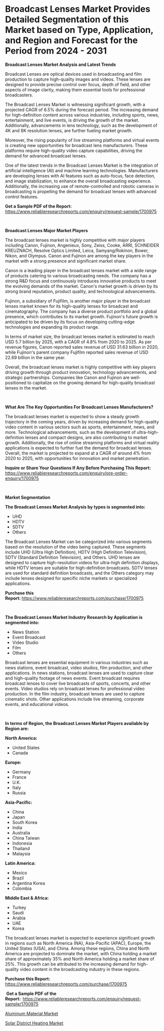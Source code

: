 <p><h1>Broadcast Lenses Market Provides Detailed Segmentation of this Market based on Type, Application, and Region and Forecast for the Period from 2024 - 2031</h1></p><p><strong>Broadcast Lenses Market Analysis and Latest Trends</strong></p>
<p><p>Broadcast Lenses are optical devices used in broadcasting and film production to capture high-quality images and videos. These lenses are designed to provide precise control over focus, depth of field, and other aspects of image clarity, making them essential tools for professional broadcasters.</p><p>The Broadcast Lenses Market is witnessing significant growth, with a projected CAGR of 6.5% during the forecast period. The increasing demand for high-definition content across various industries, including sports, news, entertainment, and live events, is driving the growth of the market. Additionally, advancements in lens technology, such as the development of 4K and 8K resolution lenses, are further fueling market growth.</p><p>Moreover, the rising popularity of live streaming platforms and virtual events is creating new opportunities for broadcast lens manufacturers. These platforms require high-quality video capture capabilities, driving the demand for advanced broadcast lenses.</p><p>One of the latest trends in the Broadcast Lenses Market is the integration of artificial intelligence (AI) and machine learning technologies. Manufacturers are developing lenses with AI features such as auto-focus, face detection, and image stabilization, to enhance the overall broadcasting experience. Additionally, the increasing use of remote-controlled and robotic cameras in broadcasting is propelling the demand for broadcast lenses with advanced control features.</p></p>
<p><strong>Get a Sample PDF of the Report:&nbsp;</strong> <a href="https://www.reliableresearchreports.com/enquiry/request-sample/1700975">https://www.reliableresearchreports.com/enquiry/request-sample/1700975</a></p>
<p>&nbsp;</p>
<p><strong>Broadcast Lenses Major Market Players</strong></p>
<p><p>The broadcast lenses market is highly competitive with major players including Canon, Fujinon, Angenieux, Sony, Zeiss, Cooke, ARRI, SCHNEIDER KREUZNACH, Resolve Optics Limited, Leica, Samyang/Rokinon, Bower, Nikon, and Olympus. Canon and Fujinon are among the key players in the market with a strong presence and significant market share.</p><p>Canon is a leading player in the broadcast lenses market with a wide range of products catering to various broadcasting needs. The company has a strong R&D focus and continuously introduces innovative products to meet the evolving demands of the market. Canon's market growth is driven by its strong brand reputation, product quality, and technological advancements.</p><p>Fujinon, a subsidiary of Fujifilm, is another major player in the broadcast lenses market known for its high-quality lenses for broadcast and cinematography. The company has a diverse product portfolio and a global presence, which contributes to its market growth. Fujinon's future growth is anticipated to be driven by its focus on developing cutting-edge technologies and expanding its product range.</p><p>In terms of market size, the broadcast lenses market is estimated to reach USD 5.7 billion by 2025, with a CAGR of 4.8% from 2020 to 2025. As per revenue figures, Canon reported sales revenue of USD 31.63 billion in 2020, while Fujinon's parent company Fujifilm reported sales revenue of USD 22.69 billion in the same year.</p><p>Overall, the broadcast lenses market is highly competitive with key players driving growth through product innovation, technology advancements, and strategic partnerships. Companies like Canon and Fujinon are well-positioned to capitalize on the growing demand for high-quality broadcast lenses in the market.</p></p>
<p>&nbsp;</p>
<p><strong>What Are The Key Opportunities For Broadcast Lenses Manufacturers?</strong></p>
<p><p>The broadcast lenses market is expected to show a steady growth trajectory in the coming years, driven by increasing demand for high-quality video content in various sectors such as sports, entertainment, news, and more. Technological advancements, such as the development of ultra-high-definition lenses and compact designs, are also contributing to market growth. Additionally, the rise of online streaming platforms and virtual reality applications is expected to further fuel the demand for broadcast lenses. Overall, the market is projected to expand at a CAGR of around 4% from 2020 to 2025, with opportunities for innovation and market penetration.</p></p>
<p><strong>Inquire or Share Your Questions If Any Before Purchasing This Report:</strong> <a href="https://www.reliableresearchreports.com/enquiry/pre-order-enquiry/1700975">https://www.reliableresearchreports.com/enquiry/pre-order-enquiry/1700975</a></p>
<p>&nbsp;</p>
<p><strong>Market Segmentation</strong></p>
<p><strong>The Broadcast Lenses Market Analysis by types is segmented into:</strong></p>
<p><ul><li>UHD</li><li>HDTV</li><li>SDTV</li><li>Others</li></ul></p>
<p><p>The Broadcast Lenses Market can be categorized into various segments based on the resolution of the video being captured. These segments include UHD (Ultra High Definition), HDTV (High Definition Television), SDTV (Standard Definition Television), and Others. UHD lenses are designed to capture high-resolution videos for ultra-high definition displays, while HDTV lenses are suitable for high-definition broadcasts. SDTV lenses are used for standard definition broadcasts, and the Others category may include lenses designed for specific niche markets or specialized applications.</p></p>
<p><strong>Purchase this Report:&nbsp;</strong><a href="https://www.reliableresearchreports.com/purchase/1700975">https://www.reliableresearchreports.com/purchase/1700975</a></p>
<p>&nbsp;</p>
<p><strong>The Broadcast Lenses Market Industry Research by Application is segmented into:</strong></p>
<p><ul><li>News Station</li><li>Event Broadcast</li><li>Video Studio</li><li>Film</li><li>Others</li></ul></p>
<p><p>Broadcast lenses are essential equipment in various industries such as news stations, event broadcast, video studios, film production, and other applications. In news stations, broadcast lenses are used to capture clear and high-quality footage of news events. Event broadcast requires broadcast lenses to cover live broadcasts of sports, concerts, and other events. Video studios rely on broadcast lenses for professional video production. In the film industry, broadcast lenses are used to capture cinematic shots. Other applications include live streaming, corporate events, and educational videos.</p></p>
<p>&nbsp;</p>
<p><strong>In terms of Region, the Broadcast Lenses Market Players available by Region are:</strong></p>
<p>
    <p> <strong> North America: </strong>
        <ul>
            <li>United States</li>
            <li>Canada</li>
        </ul>
        </p> 
    <p> <strong> Europe: </strong>
        <ul>
            <li>Germany</li>
            <li>France</li>
            <li>U.K.</li>
            <li>Italy</li>
            <li>Russia</li>
        </ul>
        </p> 
    <p> <strong> Asia-Pacific: </strong>
        <ul>
            <li>China</li>
            <li>Japan</li>
            <li>South Korea</li>
            <li>India</li>
            <li>Australia</li>
            <li>China Taiwan</li>
            <li>Indonesia</li>
            <li>Thailand</li>
            <li>Malaysia</li>
        </ul>
        </p> 
    <p> <strong> Latin America: </strong>
        <ul>
            <li>Mexico</li>
            <li>Brazil</li>
            <li>Argentina Korea</li>
            <li>Colombia</li>
        </ul>
        </p> 
    <p> <strong> Middle East & Africa: </strong>
        <ul>
            <li>Turkey</li>
            <li>Saudi</li>
            <li>Arabia</li>
            <li>UAE</li>
            <li>Korea</li>
        </ul>
    </p>
    </p>
<p><p>The broadcast lenses market is expected to experience significant growth in regions such as North America (NA), Asia-Pacific (APAC), Europe, the United States (USA), and China. Among these regions, China and North America are projected to dominate the market, with China holding a market share of approximately 35% and North America holding a market share of 25%. This growth can be attributed to the increasing demand for high-quality video content in the broadcasting industry in these regions.</p></p>
<p><strong>Purchase this Report: </strong><a href="https://www.reliableresearchreports.com/purchase/1700975">https://www.reliableresearchreports.com/purchase/1700975</a></p>
<p>&nbsp;<strong>Get a Sample PDF of the Report:&nbsp;&nbsp;</strong><a href="https://www.reliableresearchreports.com/enquiry/request-sample/1700975">https://www.reliableresearchreports.com/enquiry/request-sample/1700975</a></p>
<p><strong></strong></p>
<p><p><a href="https://carnation-joke-41f.notion.site/Aluminum-Material-Market-Size-Growth-Outlook-from-2024-to-2031-projecting-at-Market-s-Trends-Analy-9018ec79495a4550a6e344677c999897">Aluminum Material Market</a></p><p><a href="https://medium.com/@keyarraglove/solar-district-heating-market-the-key-to-successful-business-strategy-forecast-till-2031-2595993fcbe4">Solar District Heating Market</a></p></p>